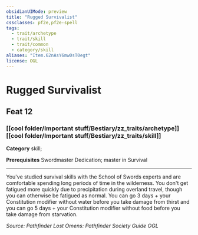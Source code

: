 ```yaml
---
obsidianUIMode: preview
title: "Rugged Survivalist"
cssclasses: pf2e,pf2e-spell
tags:
  - trait/archetype
  - trait/skill
  - trait/common
  - category/skill
aliases: "Item.62nAsY6mw0sT0egt"
license: OGL
---
```

# Rugged Survivalist
## Feat 12
### [[cool folder/Important stuff/Bestiary/zz_traits/archetype]][[cool folder/Important stuff/Bestiary/zz_traits/skill]]

**Category** skill; 



**Prerequisites** Swordmaster Dedication; master in Survival
* * *
You've studied survival skills with the School of Swords experts and are comfortable spending long periods of time in the wilderness. You don't get fatigued more quickly due to precipitation during overland travel, though you can otherwise be fatigued as normal. You can go 3 days + your Constitution modifier without water before you take damage from thirst and you can go 5 days + your Constitution modifier without food before you take damage from starvation.

*Source: Pathfinder Lost Omens: Pathfinder Society Guide*
*OGL*